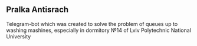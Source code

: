 ## Pralka Antisrach

Telegram-bot which was created to solve the problem of queues up to washing mashines, especially in dormitory №14 of Lviv Polytechnic National University

